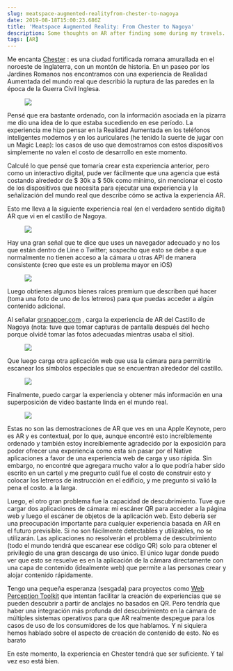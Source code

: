 ```yaml
---
slug: meatspace-augmented-realityfrom-chester-to-nagoya
date: 2019-08-18T15:00:23.686Z
title: 'Meatspace Augmented Reality: From Chester to Nagoya'
description: Some thoughts on AR after finding some during my travels. TL;DR - cheaper content creation and better discovery tools are needed.
tags: [AR]
---
```


Me encanta [Chester](https://en.wikipedia.org/wiki/Chester) : es una ciudad fortificada romana amurallada en el noroeste de Inglaterra, con un montón de historia. En un paseo por los Jardines Romanos nos encontramos con una experiencia de Realidad Aumentada del mundo real que describió la ruptura de las paredes en la época de la Guerra Civil Inglesa.

<figure><img src="/images/2019-08-18-meatspace-augmented-realityfrom-chester-to-nagoya-0.jpeg"></figure>

Pensé que era bastante ordenado, con la información asociada en la pizarra me dio una idea de lo que estaba sucediendo en ese período. La experiencia me hizo pensar en la Realidad Aumentada en los teléfonos inteligentes modernos y en los auriculares (he tenido la suerte de jugar con un Magic Leap): los casos de uso que demostramos con estos dispositivos simplemente no valen el costo de desarrollo en este momento.

Calculé lo que pensé que tomaría crear esta experiencia anterior, pero como un interactivo digital, pude ver fácilmente que una agencia que está costando alrededor de $ 30k a $ 50k como mínimo, sin mencionar el costo de los dispositivos que necesita para ejecutar una experiencia y la señalización del mundo real que describe cómo se activa la experiencia AR.

Esto me lleva a la siguiente experiencia real (en el verdadero sentido digital) AR que vi en el castillo de Nagoya.

<figure><img src="/images/2019-08-18-meatspace-augmented-realityfrom-chester-to-nagoya-1.jpeg"></figure>

Hay una gran señal que te dice que uses un navegador adecuado y no los que están dentro de Line o Twitter; sospecho que esto se debe a que normalmente no tienen acceso a la cámara u otras API de manera consistente (creo que este es un problema mayor en iOS)

<figure><img src="/images/2019-08-18-meatspace-augmented-realityfrom-chester-to-nagoya-2.jpeg"></figure>

Luego obtienes algunos bienes raíces premium que describen qué hacer (toma una foto de uno de los letreros) para que puedas acceder a algún contenido adicional.

Al señalar [qrsnapper.com](https://qrsnapper.com) , carga la experiencia de AR del Castillo de Nagoya (nota: tuve que tomar capturas de pantalla después del hecho porque olvidé tomar las fotos adecuadas mientras usaba el sitio).

<figure><img src="/images/2019-08-18-meatspace-augmented-realityfrom-chester-to-nagoya-5.jpeg"></figure>

Que luego carga otra aplicación web que usa la cámara para permitirle escanear los símbolos especiales que se encuentran alrededor del castillo.

<figure><img src="/images/2019-08-18-meatspace-augmented-realityfrom-chester-to-nagoya-3.jpeg"></figure>

Finalmente, puedo cargar la experiencia y obtener más información en una superposición de video bastante linda en el mundo real.

<figure><img src="/images/2019-08-18-meatspace-augmented-realityfrom-chester-to-nagoya-4.jpeg"></figure>

Estas no son las demostraciones de AR que ves en una Apple Keynote, pero es AR y es contextual, por lo que, aunque encontré esto increíblemente ordenado y también estoy increíblemente agradecido por la exposición para poder ofrecer una experiencia como esta sin pasar por el Native aplicaciones a favor de una experiencia web de carga y uso rápida. Sin embargo, no encontré que agregara mucho valor a lo que podría haber sido escrito en un cartel y me pregunto cuál fue el costo de construir esto y colocar los letreros de instrucción en el edificio, y me pregunto si valió la pena el costo. a la larga.

Luego, el otro gran problema fue la capacidad de descubrimiento. Tuve que cargar dos aplicaciones de cámara: mi escáner QR para acceder a la página web y luego el escáner de objetos de la aplicación web. Esto debería ser una preocupación importante para cualquier experiencia basada en AR en el futuro previsible. Si no son fácilmente detectables y utilizables, no se utilizarán. Las aplicaciones no resolverán el problema de descubrimiento (todo el mundo tendrá que escanear ese código QR) solo para obtener el privilegio de una gran descarga de uso único. El único lugar donde puedo ver que esto se resuelve es en la aplicación de la cámara directamente con una capa de contenido (idealmente web) que permite a las personas crear y alojar contenido rápidamente.

Tengo una pequeña esperanza (sesgada) para proyectos como [Web Perception Toolkit](https://perceptiontoolkit.dev/getting-started/) que intentan facilitar la creación de experiencias que se pueden descubrir a partir de anclajes no basados en QR. Pero tendría que haber una integración más profunda del descubrimiento en la cámara de múltiples sistemas operativos para que AR realmente despegue para los casos de uso de los consumidores de los que hablamos. Y ni siquiera hemos hablado sobre el aspecto de creación de contenido de esto. No es barato

En este momento, la experiencia en Chester tendrá que ser suficiente. Y tal vez eso está bien.
